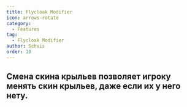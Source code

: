 ```yaml
---
title: Flycloak Modifier
icon: arrows-rotate
category:
  - Features
tag:
  - Flycloak Modifier
author: Schvis
order: 10
---
```


## Смена скина крыльев позволяет игроку менять скин крыльев, даже если их у него нету.
